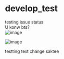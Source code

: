 # develop_test
testing issue status <br>
U konw bts? <br>
![image](https://github.com/aomsw13/develop_test/blob/main/upload/52114131%402x.png)

![image](https://github.com/aomsw13/develop_test/blob/main/ChartResult/112dd081ed2002abe69f689a2d3441abfae05cf4Onhold-SATD.png) 

testting text change saktee
